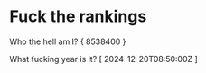# Fuck the rankings

Who the hell am I?
{ 8538400 }

What fucking year is it?
[ 2024-12-20T08:50:00Z ]

